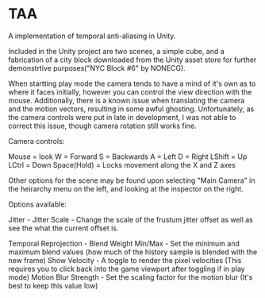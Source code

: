 # TAA

A implementation of temporal anti-aliasing in Unity.

Included in the Unity project are two scenes, a simple cube, and a fabrication of a city block downloaded from the Unity asset store for further demonstrtive purposes("NYC Block #6" by NONECG).

When startting play mode the camera tends to have a mind of it's own as to where it faces initially, however you can control the view direction with the mouse. 
Additionally, there is a known issue when translating the camera and the motion vectors, resulting in some awful ghosting. 
Unfortunately, as the camera controls were put in late in development, I was not able to correct this issue, though camera rotation still works fine. 

Camera controls:

Mouse = look
W = Forward
S = Backwards
A = Left
D = Right
LShift = Up
LCtrl = Down
Space(Hold) = Locks movement along the X and Z axes

Other options for the scene may be found upon selecting "Main Camera" in the heirarchy menu on the left, and looking at the inspector on the right.

Options available:

Jitter - 
	Jitter Scale - Change the scale of the frustum jitter offset as well as see the what the current offset is.
	
Temporal Reprojection -
	Blend Weight Min/Max - Set the minimum and maximum blend values (how much of the history sample is blended with the new frame)
	Show Velocity - A toggle to render the pixel velocities (This requires you to click back into the game viewport after toggling if in play mode)
	Motion Blur Strength - Set the scaling factor for the motion blur (It's best to keep this value low)